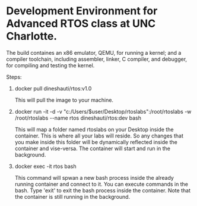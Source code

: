 # Development Environment for Advanced RTOS class at UNC Charlotte.

The build containes an x86 emulator, QEMU, for running a kernel; and a compiler toolchain, including assembler, linker, C compiler, and debugger, for compiling and testing the kernel. 

Steps:
1. docker pull dineshauti/rtos:v1.0

	This will pull the image to your machine.

2. docker run -it -d -v "c:/Users/$user/Desktop/rtoslabs":/root/rtoslabs -w /root/rtoslabs --name rtos dineshauti/rtos:dev bash

	This will map a folder named rtoslabs on your Desktop inside the container. This is where all your labs will reside. So any changes that you make inside this folder will be dynamically reflected inside the container and vise-versa. The container will start and run in the background.

3. docker exec -it rtos bash

	This command will spwan a new bash process inside the already running container and connect to it. You can execute commands in the bash. Type 'exit' to exit the bash process inside the container. Note that the container is still running in the background.